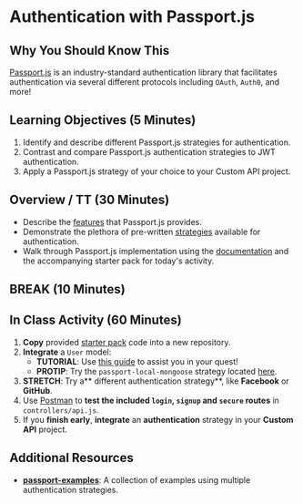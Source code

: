 # Authentication with Passport.js

## Why You Should Know This

[Passport.js](http://www.passportjs.org/) is an industry-standard authentication library that facilitates authentication via several different protocols including `OAuth`, `Auth0`, and more!

## Learning Objectives (5 Minutes)

1. Identify and describe different Passport.js strategies for authentication.
2. Contrast and compare Passport.js authentication strategies to JWT authentication.
3. Apply a Passport.js strategy of your choice to your Custom API project.

## Overview / TT (30 Minutes)

* Describe the [features](http://www.passportjs.org/features/) that Passport.js provides.
* Demonstrate the plethora of pre-written [strategies](http://www.passportjs.org/packages/) available for authentication.
* Walk through Passport.js implementation using the [documentation](http://www.passportjs.org/docs/) and the accompanying starter pack for today's activity.

## BREAK (10 Minutes)

## In Class Activity (60 Minutes)

1. **Copy** provided [starter pack](https://github.com/Make-School-Courses/BEW-1.2-Authentication-and-Associations/tree/master/Lessons/passport) code into a new repository.
2. **Integrate** a `User` model:
    * **TUTORIAL**: Use [this guide](https://medium.freecodecamp.org/learn-how-to-handle-authentication-with-node-using-passport-js-4a56ed18e81e) to assist you in your quest!
    * **PROTIP**: Try the `passport-local-mongoose` strategy located [here](https://github.com/saintedlama/passport-local-mongoose).
3. **STRETCH**: Try a** different authentication strategy**, like **Facebook** or **GitHub**.
4. Use [Postman](https://getpostman.com) to **test the included `login`, `signup` and `secure` routes** in `controllers/api.js`.
5. If you **finish early**, **integrate** an **authentication** strategy in your **Custom API** project.

## Additional Resources

* **[passport-examples](https://github.com/mjhea0/passport-examples)**: A collection of examples using multiple authentication strategies.
